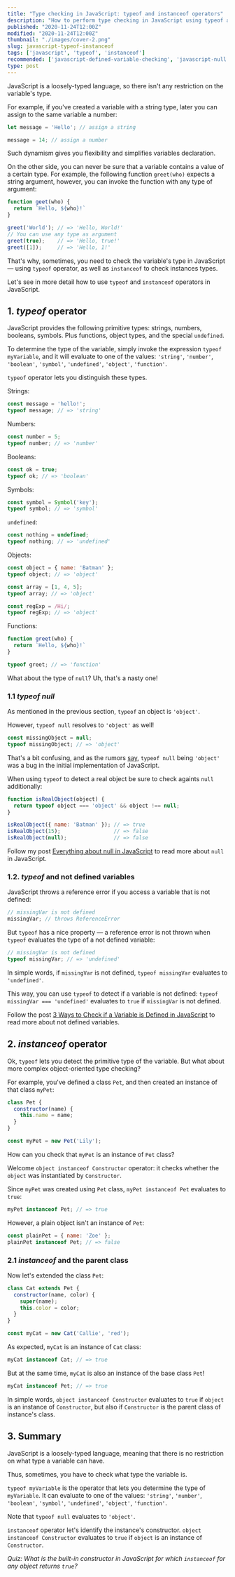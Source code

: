 ```yaml
---
title: "Type checking in JavaScript: typeof and instanceof operators"
description: "How to perform type checking in JavaScript using typeof and instance of operators."
published: "2020-11-24T12:00Z"
modified: "2020-11-24T12:00Z"
thumbnail: "./images/cover-2.png"
slug: javascript-typeof-instanceof
tags: ['javascript', 'typeof', 'instanceof']
recommended: ['javascript-defined-variable-checking', 'javascript-null']
type: post
---
```


JavaScript is a loosely-typed language, so there isn't any restriction on the variable's type.  

For example, if you've created a variable with a string type, later you can assign to the same variable a number:

```javascript
let message = 'Hello'; // assign a string

message = 14; // assign a number
```

Such dynamism gives you flexibility and simplifies variables declaration.  

On the other side, you can never be sure that a variable contains a value of a certain type. For example, the following function `greet(who)` expects a string argument, however, you can invoke the function with any type of argument:

```javascript
function geet(who) {
  return `Hello, ${who}!`
}

greet('World'); // => 'Hello, World!'
// You can use any type as argument
greet(true);    // => 'Hello, true!'
greet([1]);     // => 'Hello, 1!'
```

That's why, sometimes, you need to check the variable's type in JavaScript &mdash; using `typeof` operator, as well as `instanceof` to check instances types.  

Let's see in more detail how to use `typeof` and `instanceof` operators in JavaScript.  

## 1. *typeof* operator

JavaScript provides the following primitive types: strings, numbers, booleans, symbols. Plus functions, object types, and the special `undefined`.

To determine the type of the variable, simply invoke the expression `typeof myVariable`, and it will evaluate to one of the values: `'string'`, `'number'`, `'boolean'`, `'symbol'`, `'undefined'`, `'object'`, `'function'`.  

`typeof` operator lets you distinguish these types.

Strings:

```javascript
const message = 'hello!';
typeof message; // => 'string'
```

Numbers:

```javascript
const number = 5;
typeof number; // => 'number'
```

Booleans:

```javascript
const ok = true;
typeof ok; // => 'boolean'
```

Symbols:

```javascript
const symbol = Symbol('key');
typeof symbol; // => 'symbol'
```

`undefined`:

```javascript
const nothing = undefined;
typeof nothing; // => 'undefined'
```

Objects:

```javascript
const object = { name: 'Batman' };
typeof object; // => 'object'

const array = [1, 4, 5];
typeof array; // => 'object'

const regExp = /Hi/;
typeof regExp; // => 'object'
```

Functions:

```javascript
function greet(who) {
  return `Hello, ${who}!`
}

typeof greet; // => 'function'
```

What about the type of `null`? Uh, that's a nasty one!

### 1.1 *typeof null*

As mentioned in the previous section, `typeof` an object is `'object'`. 

However, `typeof null` resolves to `'object'` as well!

```javascript
const missingObject = null;
typeof missingObject; // => 'object'
```

That's a bit confusing, and as the rumors [say](https://twitter.com/BrendanEich/status/1140637621183377408), `typeof null` being `'object'` was a bug in the initial implementation of JavaScript.  

When using `typeof` to detect a real object be sure to check againts `null` additionally:

```javascript
function isRealObject(object) {
  return typeof object === 'object' && object !== null;
}

isRealObject({ name: 'Batman' }); // => true
isRealObject(15);                 // => false
isRealObject(null);               // => false
```

Follow my post [Everything about null in JavaScript](/javascript-null/) to read more about `null` in JavaScript.    

### 1.2. *typeof* and not defined variables

JavaScript throws a reference error if you access a variable that is not defined:

```javascript
// missingVar is not defined
missingVar; // throws ReferenceError
```

But `typeof` has a nice property &mdash; a reference error is not thrown when `typeof` evaluates the type of a not defined variable:

```javascript
// missingVar is not defined
typeof missingVar; // => 'undefined'
```

In simple words, if `missingVar` is not defined, `typeof missingVar` evaluates to `'undefined'`.  

This way, you can use `typeof` to detect if a variable is not defined: `typeof missingVar === 'undefined'` evaluates to `true` if `missingVar` is not defined.

Follow the post [3 Ways to Check if a Variable is Defined in JavaScript](/javascript-defined-variable-checking/) to read more about not defined variables.  

## 2. *instanceof* operator

Ok, `typeof` lets you detect the primitive type of the variable. But what about more complex object-oriented type checking?  

For example, you've defined a class `Pet`, and then created an instance of that class `myPet`:

```javascript
class Pet {
  constructor(name) {
    this.name = name;
  }
}

const myPet = new Pet('Lily');
```

How can you check that `myPet` is an instance of `Pet` class? 

Welcome `object instanceof Constructor` operator: it checks whether the `object` was instantiated by `Constructor`.  

Since `myPet` was created using `Pet` class, `myPet instanceof Pet` evaluates to `true`:  

```javascript
myPet instanceof Pet; // => true
```

However, a plain object isn't an instance of `Pet`:

```javascript
const plainPet = { name: 'Zoe' };
plainPet instanceof Pet; // => false
```

### 2.1 *instanceof* and the parent class

Now let's extended the class `Pet`:

```javascript
class Cat extends Pet {
  constructor(name, color) {
    super(name);
    this.color = color;
  }
}

const myCat = new Cat('Callie', 'red');
```

As expected, `myCat` is an instance of `Cat` class:

```javascript
myCat instanceof Cat; // => true
```

But at the same time, `myCat` is also an instance of the base class `Pet`!

```javascript
myCat instanceof Pet; // => true
```

In simple words, `object instanceof Constructor` evaluates to `true` if `object` is an instance of `Constructor`, but also if `Constructor` is the parent class of instance's class.  

## 3. Summary

JavaScript is a loosely-typed language, meaning that there is no restriction on what type a variable can have.  

Thus, sometimes, you have to check what type the variable is.  

`typeof myVariable` is the operator that lets you determine the type of `myVariable`. It can evaluate to one of the values: `'string'`, `'number'`, `'boolean'`, `'symbol'`, `'undefined'`, `'object'`, `'function'`.  

Note that `typeof null` evaluates to `'object'`.  

`instanceof` operator let's identify the instance's constructor. `object instanceof Constructor` evaluates to `true` if `object` is an instance of `Constructor`.  

*Quiz: What is the built-in constructor in JavaScript for which `instanceof` for any object returns `true`?*